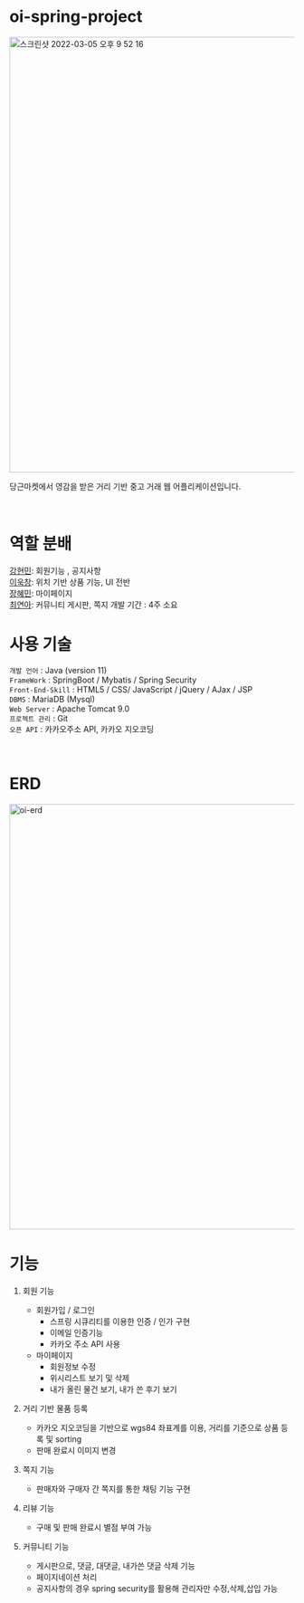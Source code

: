 # oi-spring-project

<img width="770" alt="스크린샷 2022-03-05 오후 9 52 16" src="https://user-images.githubusercontent.com/80494742/156883901-d34640e2-6bd2-4a0f-86a0-7a36ae48f703.png">


당근마켓에서 영감을 받은 거리 기반 중고 거래 웹 어플리케이션입니다.

<br />

# 역할 분배

[강현민](https://github.com/vkfkd420): 회원기능 , 공지사항  
[이욱창](https://github.com/wook95): 위치 기반 상품 기능, UI 전반  
[장혜민](https://github.com/hyemin386): 마이페이지  
[최연아](https://github.com/yeon-a-choi): 커뮤니티 게시판, 쪽지
개발 기간 : 4주 소요
<br />


# 사용 기술

`개발 언어` : Java (version 11)  
`FrameWork` : SpringBoot / Mybatis / Spring Security  
`Front-End-Skill` : HTML5 / CSS/ JavaScript / jQuery / AJax / JSP  
`DBMS` : MariaDB (Mysql)  
`Web Server` : Apache Tomcat 9.0  
`프로젝트 관리` : Git  
`오픈 API` : 카카오주소 API, 카카오 지오코딩  


<br />

# ERD

<img width="752" alt="oi-erd" src="https://user-images.githubusercontent.com/80494742/156883906-4f542bbd-aa00-4fea-af39-47aed3a497ea.png">



# 기능

1. 회원 기능

   - 회원가입 / 로그인
     - 스프링 시큐리티를 이용한 인증 / 인가 구현
     - 이메일 인증기능
     - 카카오 주소 API 사용
   - 마이페이지
     - 회원정보 수정
     - 위시리스트 보기 및 삭제
     - 내가 올린 물건 보기, 내가 쓴 후기 보기

2. 거리 기반 물품 등록

   - 카카오 지오코딩을 기반으로 wgs84 좌표계를 이용, 거리를 기준으로 상품 등록 및 sorting
   - 판매 완료시 이미지 변경

3. 쪽지 기능

   - 판매자와 구매자 간 쪽지를 통한 채팅 기능 구현

4. 리뷰 기능

   - 구매 및 판매 완료시 별점 부여 가능

5. 커뮤니티 기능
   - 게시판으로, 댓글, 대댓글, 내가쓴 댓글 삭제 기능
   - 페이지네이션 처리
   - 공지사항의 경우 spring security를 활용해 관리자만 수정,삭제,삽입 가능

<br />

